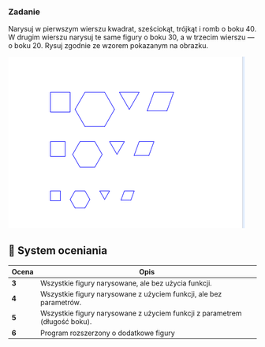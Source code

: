 ### Zadanie

Narysuj w pierwszym wierszu kwadrat, sześciokąt, trójkąt i romb o boku 40.
W drugim wierszu narysuj te same figury o boku 30,
a w trzecim wierszu — o boku 20.
Rysuj zgodnie ze wzorem pokazanym na obrazku.

<img src="figury_trzy_rzedy.png" />

## 🧮 System oceniania

| **Ocena** | **Opis** |
|------------|----------|
| **3** | Wszystkie figury narysowane, ale bez użycia funkcji. |
| **4** | Wszystkie figury narysowane z użyciem funkcji, ale bez parametrów. |
| **5** | Wszystkie figury narysowane z użyciem funkcji z parametrem (długość boku). |
| **6** | Program rozszerzony o dodatkowe figury |
